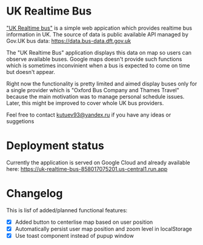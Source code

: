 # UK Realtime Bus

["UK Realtime bus"](https://link-url-here.org) is a simple web appication which provides realtime bus information in UK. 
The source of data is public available API managed by Gov.UK bus data: https://data.bus-data.dft.gov.uk

The "UK Realtime Bus" application displays this data on map so users can observe available buses. Google maps doesn't provide such functions which is sometimes inconvinient when a bus is expected to come on time but doesn't appear.

Right now the functionality is pretty limited and aimed display buses only for a single provider which is "Oxford Bus Company and Thames Travel" because the main motivation was to manage personal schedule issues. Later, this might be improved to cover whole UK bus providers.

Feel free to contact kutuev93@yandex.ru if you have any ideas or suggetions

# Deployment status

Currently the application is served on Google Cloud and already available here: https://uk-realtime-bus-858017075201.us-central1.run.app


# Changelog

This is lisf of added/planned functional features:

- [x] Added button to centerlise map based on user position 
- [x] Automatically persist user map position and zoom level in localStorage
- [x] Use toast component instead of pupup window
